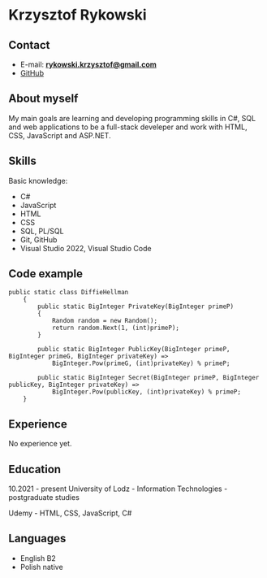# Krzysztof Rykowski

## Contact
- E-mail: **rykowski.krzysztof@gmail.com**
- [GitHub](https://github.com/chrisryk)

## About myself
My main goals are learning and developing programming skills in C#, SQL and web applications to be a full-stack develeper and work with HTML, CSS, JavaScript and ASP.NET.

## Skills
Basic knowledge:
- C#
- JavaScript
- HTML
- CSS
- SQL, PL/SQL
- Git, GitHub
- Visual Studio 2022, Visual Studio Code

## Code example

```
public static class DiffieHellman
    {
        public static BigInteger PrivateKey(BigInteger primeP)
        {
            Random random = new Random();
            return random.Next(1, (int)primeP);
        }

        public static BigInteger PublicKey(BigInteger primeP, BigInteger primeG, BigInteger privateKey) =>
            BigInteger.Pow(primeG, (int)privateKey) % primeP;

        public static BigInteger Secret(BigInteger primeP, BigInteger publicKey, BigInteger privateKey) =>
            BigInteger.Pow(publicKey, (int)privateKey) % primeP;
    }
```
## Experience
No experience yet.
## Education
10.2021 - present
University of Lodz - Information Technologies - postgraduate studies

Udemy - HTML, CSS, JavaScript, C#
## Languages
- English B2
- Polish native
